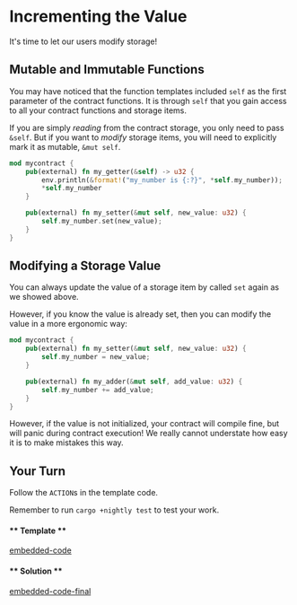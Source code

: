 Incrementing the Value
===

It's time to let our users modify storage!

## Mutable and Immutable Functions

You may have noticed that the function templates included `self` as the first parameter of the contract functions. It is through `self` that you gain access to all your contract functions and storage items.

If you are simply _reading_ from the contract storage, you only need to pass `&self`. But if you want to _modify_ storage items, you will need to explicitly mark it as mutable, `&mut self`.

```rust
mod mycontract {
    pub(external) fn my_getter(&self) -> u32 {
        env.println(&format!("my_number is {:?}", *self.my_number));
        *self.my_number
    } 

    pub(external) fn my_setter(&mut self, new_value: u32) {
        self.my_number.set(new_value);
    }
}
```

## Modifying a Storage Value

You can always update the value of a storage item by called `set` again as we showed above.

However, if you know the value is already set, then you can modify the value in a more ergonomic way:

```rust
mod mycontract {
    pub(external) fn my_setter(&mut self, new_value: u32) {
        self.my_number = new_value;
    }

    pub(external) fn my_adder(&mut self, add_value: u32) {
        self.my_number += add_value;
    }
}
```

However, if the value is not initialized, your contract will compile fine, but will panic during contract execution! We really cannot understate how easy it is to make mistakes this way.

## Your Turn

Follow the `ACTION`s in the template code.

Remember to run `cargo +nightly test` to test your work.

<!-- tabs:start -->

#### ** Template **

[embedded-code](./assets/1.4-template.rs ':include :type=code embed-template')

#### ** Solution **

[embedded-code-final](./assets/1.4-finished-code.rs ':include :type=code embed-final')

<!-- tabs:end -->
